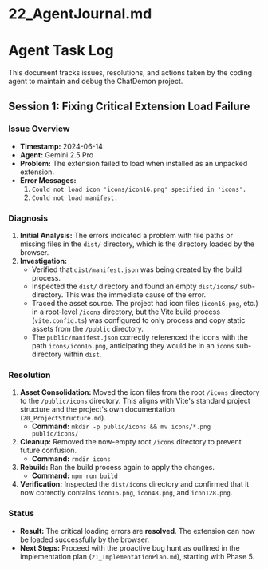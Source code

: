 # 22_AgentJournal.md
# Agent Task Log

This document tracks issues, resolutions, and actions taken by the coding agent to maintain and debug the ChatDemon project.

## Session 1: Fixing Critical Extension Load Failure

### Issue Overview
- **Timestamp:** 2024-06-14
- **Agent:** Gemini 2.5 Pro
- **Problem:** The extension failed to load when installed as an unpacked extension.
- **Error Messages:**
  1.  `Could not load icon 'icons/icon16.png' specified in 'icons'.`
  2.  `Could not load manifest.`

### Diagnosis
1.  **Initial Analysis:** The errors indicated a problem with file paths or missing files in the `dist/` directory, which is the directory loaded by the browser.
2.  **Investigation:**
    -   Verified that `dist/manifest.json` was being created by the build process.
    -   Inspected the `dist/` directory and found an empty `dist/icons/` sub-directory. This was the immediate cause of the error.
    -   Traced the asset source. The project had icon files (`icon16.png`, etc.) in a root-level `/icons` directory, but the Vite build process (`vite.config.ts`) was configured to only process and copy static assets from the `/public` directory.
    -   The `public/manifest.json` correctly referenced the icons with the path `icons/icon16.png`, anticipating they would be in an `icons` sub-directory within `dist`.

### Resolution
1.  **Asset Consolidation:** Moved the icon files from the root `/icons` directory to the `/public/icons` directory. This aligns with Vite's standard project structure and the project's own documentation (`20_ProjectStructure.md`).
    -   **Command:** `mkdir -p public/icons && mv icons/*.png public/icons/`
2.  **Cleanup:** Removed the now-empty root `/icons` directory to prevent future confusion.
    -   **Command:** `rmdir icons`
3.  **Rebuild:** Ran the build process again to apply the changes.
    -   **Command:** `npm run build`
4.  **Verification:** Inspected the `dist/icons` directory and confirmed that it now correctly contains `icon16.png`, `icon48.png`, and `icon128.png`.

### Status
- **Result:** The critical loading errors are **resolved**. The extension can now be loaded successfully by the browser.
- **Next Steps:** Proceed with the proactive bug hunt as outlined in the implementation plan (`21_ImplementationPlan.md`), starting with Phase 5. 